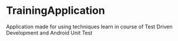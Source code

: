 # TrainingApplication
Application made for using techniques learn in course of Test Driven Development and Android Unit Test 
